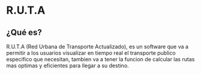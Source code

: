 # R.U.T.A
## ¿Qué es?
R.U.T.A (Red Urbana de Transporte Actualizado), es un software que va a permitir a los usuarios visualizar en tiempo real el transporte publico especifico que necesitan, tambien va a tener la funcion de calcular las rutas mas optimas y eficientes para llegar a su destino.
